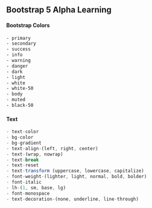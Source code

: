## Bootstrap 5 Alpha Learning

#### Bootstrap Colors
```html
- primary
- secondary
- success
- info 
- warning
- danger
- dark
- light
- white
- white-50
- body
- muted
- black-50
```

#### Text
```javaScript
- text-color
- bg-color
- bg-gradient
- text-align-(left, right, center)
- text-(wrap, nowrap)
- text-break
- text-reset
- text-transform (uppercase, lowercase, capitalize)
- font-weight-(lighter, light, normal, bold, bolder)
- font-italic
- lh-(1, sm, base, lg)
- font-monospace
- text-decoration-(none, underline, line-through)

```

